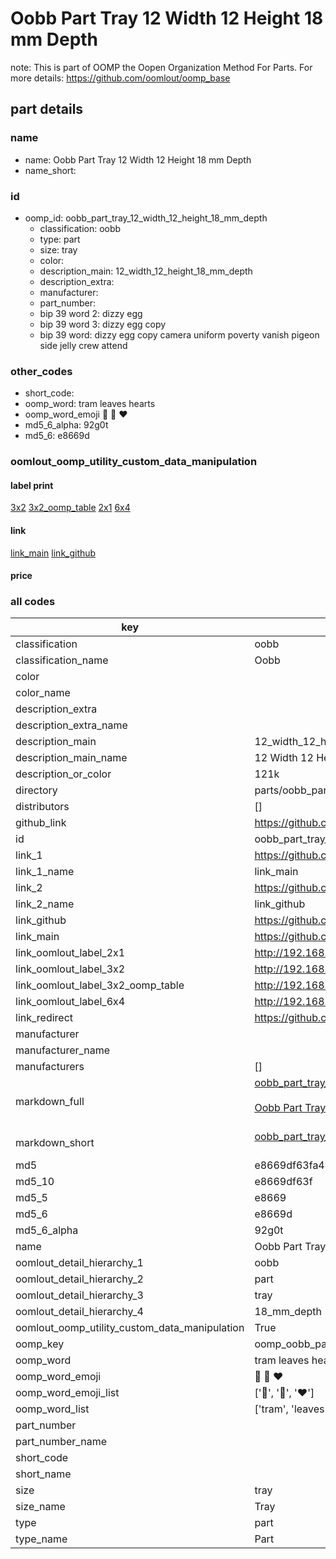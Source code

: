 # Oobb Part Tray 12 Width 12 Height 18 mm Depth  

note: This is part of OOMP the Oopen Organization Method For Parts. For more details: https://github.com/oomlout/oomp_base

##  part details
  







### name
* name: Oobb Part Tray 12 Width 12 Height 18 mm Depth
* name_short: 
### id
* oomp_id: oobb_part_tray_12_width_12_height_18_mm_depth
  * classification: oobb
  * type: part
  * size: tray
  * color: 
  * description_main: 12_width_12_height_18_mm_depth
  * description_extra: 
  * manufacturer: 
  * part_number: 
  * bip 39 word 2: dizzy egg
  * bip 39 word 3: dizzy egg copy
  * bip 39 word: dizzy egg copy camera uniform poverty vanish pigeon side jelly crew attend

### other_codes
* short_code: 
* oomp_word: tram leaves hearts
* oomp_word_emoji :tram: :leaves: :hearts:
* md5_6_alpha: 92g0t
* md5_6: e8669d






### oomlout_oomp_utility_custom_data_manipulation
#### label print
[3x2](http://192.168.1.245:1112/?label=oomp%2092g0t)
[3x2_oomp_table](http://192.168.1.108:1112/?label=oomp%2092g0t)
[2x1](http://192.168.1.242:1112/?label=oomp%2092g0t)
[6x4](http://192.168.1.55:1112/?label=oomp%2092g0t)    

#### link

[link_main](https://github.com/oomlout/oomlout_oomp_version_1_messy/tree/main/parts/oobb_part_tray_12_width_12_height_18_mm_depth) [link_github](https://github.com/oomlout/oomlout_oomp_version_1_messy/tree/main/parts/oobb_part_tray_12_width_12_height_18_mm_depth)                             

#### price







### all codes 
| key | value |  
| --- | --- |  
| classification | oobb |  
| classification_name | Oobb |  
| color |  |  
| color_name |  |  
| description_extra |  |  
| description_extra_name |  |  
| description_main | 12_width_12_height_18_mm_depth |  
| description_main_name | 12 Width 12 Height 18 mm Depth |  
| description_or_color | 121k |  
| directory | parts/oobb_part_tray_12_width_12_height_18_mm_depth |  
| distributors | [] |  
| github_link | https://github.com/oomlout/oomlout_oomp_part_src/tree/main/parts/oobb_part_tray_12_width_12_height_18_mm_depth |  
| id | oobb_part_tray_12_width_12_height_18_mm_depth |  
| link_1 | https://github.com/oomlout/oomlout_oomp_version_1_messy/tree/main/parts/oobb_part_tray_12_width_12_height_18_mm_depth |  
| link_1_name | link_main |  
| link_2 | https://github.com/oomlout/oomlout_oomp_version_1_messy/tree/main/parts/oobb_part_tray_12_width_12_height_18_mm_depth |  
| link_2_name | link_github |  
| link_github | https://github.com/oomlout/oomlout_oomp_version_1_messy/tree/main/parts/oobb_part_tray_12_width_12_height_18_mm_depth |  
| link_main | https://github.com/oomlout/oomlout_oomp_version_1_messy/tree/main/parts/oobb_part_tray_12_width_12_height_18_mm_depth |  
| link_oomlout_label_2x1 | http://192.168.1.242:1112/?label=oomp%2092g0t |  
| link_oomlout_label_3x2 | http://192.168.1.245:1112/?label=oomp%2092g0t |  
| link_oomlout_label_3x2_oomp_table | http://192.168.1.108:1112/?label=oomp%2092g0t |  
| link_oomlout_label_6x4 | http://192.168.1.55:1112/?label=oomp%2092g0t |  
| link_redirect | https://github.com/oomlout/oomlout_oomp_version_1_messy/tree/main/parts/oobb_part_tray_12_width_12_height_18_mm_depth |  
| manufacturer |  |  
| manufacturer_name |  |  
| manufacturers | [] |  
| markdown_full | [oobb_part_tray_12_width_12_height_18_mm_depth](none)<br>[](none)<br>[Oobb Part Tray 12 Width 12 Height 18 Mm Depth](none)<br><br> |  
| markdown_short | [oobb_part_tray_12_width_12_height_18_mm_depth](none)<br><br> |  
| md5 | e8669df63fa4be2aa476b20a6011b201 |  
| md5_10 | e8669df63f |  
| md5_5 | e8669 |  
| md5_6 | e8669d |  
| md5_6_alpha | 92g0t |  
| name | Oobb Part Tray 12 Width 12 Height 18 mm Depth |  
| oomlout_detail_hierarchy_1 | oobb |  
| oomlout_detail_hierarchy_2 | part |  
| oomlout_detail_hierarchy_3 | tray |  
| oomlout_detail_hierarchy_4 | 18_mm_depth |  
| oomlout_oomp_utility_custom_data_manipulation | True |  
| oomp_key | oomp_oobb_part_tray_12_width_12_height_18_mm_depth |  
| oomp_word | tram leaves hearts |  
| oomp_word_emoji | :tram: :leaves: :hearts: |  
| oomp_word_emoji_list | [':tram:', ':leaves:', ':hearts:'] |  
| oomp_word_list | ['tram', 'leaves', 'hearts'] |  
| part_number |  |  
| part_number_name |  |  
| short_code |  |  
| short_name |  |  
| size | tray |  
| size_name | Tray |  
| type | part |  
| type_name | Part |  
